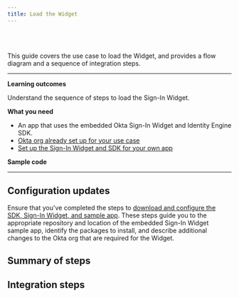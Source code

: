 ```yaml
---
title: Load the Widget
---
```


<div class="oie-embedded-sdk">

<ApiLifecycle access="ie" /><br>
<ApiLifecycle access="Limited GA" /><br>

<StackSelector class="cleaner-selector"/>

This guide covers the use case to load the Widget, and provides a flow diagram and a sequence of integration steps.

---

**Learning outcomes**

Understand the sequence of steps to load the Sign-In Widget.

**What you need**

* An app that uses the embedded Okta Sign-In Widget and Identity Engine SDK.
* [Okta org already set up for your use case](/docs/guides/oie-embedded-common-org-setup/)
* [Set up the Sign-In Widget and SDK for your own app](/docs/guides/oie-embedded-common-download-setup-app/nodejs/main/#set-up-the-sign-in-widget-and-sdk-for-your-own-app)

**Sample code**

<StackSelector snippet="samplecode" noSelector />

---

## Configuration updates

Ensure that you've completed the steps to [download and configure the SDK, Sign-In Widget, and sample app](/docs/guides/oie-embedded-common-download-setup-app/). These steps guide you to the appropriate repository and location of the embedded Sign-In Widget sample app, identify the packages to install, and describe additional changes to the Okta org that are required for the Widget.

## Summary of steps

<StackSelector snippet="summaryofsteps" noSelector />

## Integration steps

<StackSelector snippet="integrationsteps" noSelector />

</div>
